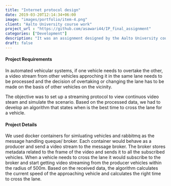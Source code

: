 ```yaml
---
title: "Internet protocol design"
date: 2019-03-20T12:14:34+06:00
image: "images/portfolio/item-4.png"
client: "Aalto University course work"
project_url : "https://github.com/asawari44/IP_final_assignment"
categories: ["Development"]
description: "It was an assignment designed by the Aalto University course called Internet protocols. The objective was to understand the designing process and working of different protocols."
draft: false
---
```


#### Project Requirements
In automated vehicular systems, if one vehicle needs to overtake the other, a video stream from other vehicles approching it in the same lane needs to be processed and the decision of overtaking or changing the lane has to be made on the basis of other vehicles on the vicinity. 

The objective was to set up a streaming protocol to view continuos video steam and simulate the scenario. Based on the processed data, we had to develop an algorithm that states when is the best time to cross the lane for a vehicle.
#### Project Details
We used docker containers for simluating vehicles and rabbitmq as the message handling queque/ broker. Each container would behave as a producer and send a video stream to the message broker. The broker stores metadata related to the frame of the video and sends it to all the subscribed vehicles. When a vehicle needs to cross the lane it would subscribe to the broker and start getting video streaming from the producer vehicles within the radius of 500m. Based on the received data, the algorithm calculates the current speed of the approaching vehicle and calculates the right time to cross the lane.


